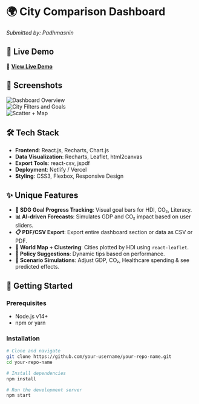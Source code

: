 # 🌍 City Comparison Dashboard

*Submitted by: Padhmasnin*

## 🌟 Live Demo

🔗 **[View Live Demo](https://your-demo-link-here.com)**

## 📸 Screenshots

![Dashboard Overview](./demo-images/dashboard-overview.png)  
![City Filters and Goals](./demo-images/city-filters-goals.png)  
![Scatter + Map](./demo-images/scatter-map.png)

## 🛠️ Tech Stack

- **Frontend**: React.js, Recharts, Chart.js
- **Data Visualization**: Recharts, Leaflet, html2canvas
- **Export Tools**: react-csv, jspdf
- **Deployment**: Netlify / Vercel
- **Styling**: CSS3, Flexbox, Responsive Design

## ✨ Unique Features

- **🎯 SDG Goal Progress Tracking**: Visual goal bars for HDI, CO₂, Literacy.
- **📊 AI-driven Forecasts**: Simulates GDP and CO₂ impact based on user sliders.
- **📋 PDF/CSV Export**: Export entire dashboard section or data as CSV or PDF.
- **📍 World Map + Clustering**: Cities plotted by HDI using `react-leaflet`.
- **🧠 Policy Suggestions**: Dynamic tips based on performance.
- **🧪 Scenario Simulations**: Adjust GDP, CO₂, Healthcare spending & see predicted effects.

## 🚀 Getting Started

### Prerequisites

- Node.js v14+
- npm or yarn

### Installation

```bash
# Clone and navigate
git clone https://github.com/your-username/your-repo-name.git
cd your-repo-name

# Install dependencies
npm install

# Run the development server
npm start
